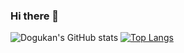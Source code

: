 ### Hi there 👋

<!--
**dogukanduman/dogukanduman** is a ✨ _special_ ✨ repository because its `README.md` (this file) appears on your GitHub profile.

Here are some ideas to get you started:

- 🔭 I’m currently working on ...
- 🌱 I’m currently learning ...
- 👯 I’m looking to collaborate on ...
- 🤔 I’m looking for help with ...
- 💬 Ask me about ...
- 📫 How to reach me: ...
- 😄 Pronouns: ...
- ⚡ Fun fact: ...
-->
![Dogukan's GitHub stats](https://github-readme-stats.vercel.app/api?username=dogukanduman&show_icons=true&theme=radical)
[![Top Langs](https://github-readme-stats.vercel.app/api/top-langs/?username=dogukanduman&layout=compact)](https://github.com/dogukanduman/github-readme-stats)



